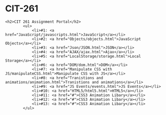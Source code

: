# CIT-261
<!DOCTYPE html>
<html>
  <head>
    <meta charset="utf-8" />
    <meta http-equiv="X-UA-Compatible" content="IE=edge">
    <title>CIT 261</title>
    <meta name="viewport" content="width=device-width, initial-scale=1">
    
  </head>
  <body>

    <h2>CIT 261 Assignment Portal</h2>
            <ul>
                <li>#1: <a href="JavaScript/javascripts.html">JavaScript</a></li>
                <li>#2: <a href="Objects/objects.html">JavaScript Objects</a></li>
                <li>#3: <a href="Json/JSON.html">JSON</a></li>
                <li>#4: <a href="AJAX/ajax.html">Ajax</a></li>
                <li>#5: <a href="LocalStorage/storage.html">Local Storage</a></li>
                <li>#6: <a href="DOM/dom.html">DOM</a></li>
                <li>#7: <a href="Manipulate CSS with JS/manipulateCSS.html">Manipulate CSS with JS</a></li>
                <li>#8: <a href="Tranistions and animations/animation.html">Tranistions and animations</a></li>
                <li>#9: <a href="JS Events/events.html">JS Events</a></li>
                <li>#10: <a href="HTML5/html5.html">HTML5</a></li>
                <li>#11: <a href="#">CSS3 Animation Libary</a></li>
                <li>#12: <a href="#">CSS3 Animation Libary</a></li>
                <li>#13: <a href="#">CSS3 Animation Libary</a></li>
            </ul>
                

  </body>
</html>
